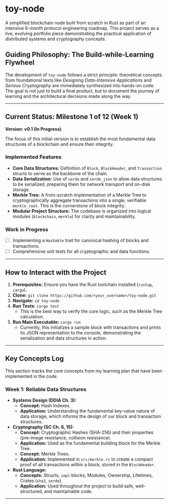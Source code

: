 # toy-node

A simplified blockchain node built from scratch in Rust as part of an intensive 6-month protocol engineering roadmap. This project serves as a live, evolving portfolio piece demonstrating the practical application of distributed systems and cryptography concepts.

## Guiding Philosophy: The Build-while-Learning Flywheel

The development of `toy-node` follows a strict principle: theoretical concepts from foundational texts like *Designing Data-Intensive Applications* and *Serious Cryptography* are immediately synthesized into hands-on code. The goal is not just to build a final product, but to document the journey of learning and the architectural decisions made along the way.

---

## Current Status: Milestone 1 of 12 (Week 1)

**Version: v0.1 (In Progress)**

The focus of this initial version is to establish the most fundamental data structures of a blockchain and ensure their integrity.

### Implemented Features

* **Core Data Structures:** Definition of `Block`, `BlockHeader`, and `Transaction` structs to serve as the backbone of the chain.
* **Data Serialization:** Use of `serde` and `serde_json` to allow data structures to be serialized, preparing them for network transport and on-disk storage.
* **Merkle Tree:** A from-scratch implementation of a Merkle Tree to cryptographically aggregate transactions into a single, verifiable `merkle_root`. This is the cornerstone of block integrity.
* **Modular Project Structure:** The codebase is organized into logical modules (`blockchain`, `merkle`) for clarity and maintainability.

### Work in Progress

* [ ] Implementing a `Hashable` trait for canonical hashing of blocks and transactions.
* [ ] Comprehensive unit tests for all cryptographic and data functions.

---

## How to Interact with the Project

1. **Prerequisites:** Ensure you have the Rust toolchain installed (`rustup`, `cargo`).
2. **Clone:** `git clone https://github.com/<your_username>/toy-node.git`
3. **Navigate:** `cd toy-node`
4. **Run Tests:** `cargo test`
    * This is the best way to verify the core logic, such as the Merkle Tree calculation.
5. **Run Main Executable:** `cargo run`
    * Currently, this initializes a sample block with transactions and prints its JSON representation to the console, demonstrating the serialization and data structures in action.

---

## Key Concepts Log

This section tracks the core concepts from my learning plan that have been implemented in the code.

### Week 1: Reliable Data Structures

* **Systems Design (DDIA Ch. 3):**
  * **Concept:** Hash Indexes.
  * **Application:** Understanding the fundamental key-value nature of data storage, which informs the design of our block and transaction structures.
* **Cryptography (SC Ch. 6, 15):**
  * **Concept:** Cryptographic Hashes (SHA-256) and their properties (pre-image resistance, collision resistance).
  * **Application:** Used as the fundamental building block for the Merkle Tree.
  * **Concept:** Merkle Trees.
  * **Application:** Implemented in `src/merkle.rs` to create a compact proof of all transactions within a block, stored in the `BlockHeader`.
* **Rust Language:**
  * **Concepts:** Structs, `impl` blocks, Modules, Ownership, Lifetimes, Crates (`sha2`, `serde`).
  * **Application:** Used throughout the project to build safe, well-structured, and maintainable code.

---
